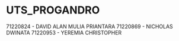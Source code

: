 # UTS_PROGANDRO
71220824 - DAVID ALAN MULIA PRIANTARA
71220869 - NICHOLAS DWINATA
71220953 - YEREMIA CHRISTOPHER
